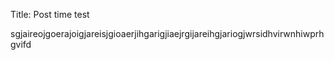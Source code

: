 Title: Post time test

sgjaireojgoerajoigjareisjgioaerjihgarigjiaejrgijareihgjariogjwrsidhvirwnhiwprhgvifd
